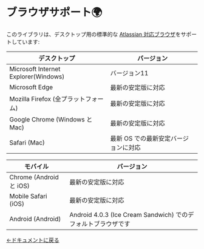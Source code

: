 # ブラウザサポート🌍

このライブラリは、デスクトップ用の標準的な [Atlassian 対応ブラウザ](https://confluence.atlassian.com/cloud/supported-browsers-744721663.html)をサポートしています:

| デスクトップ                           | バージョン                      |
| ------------------------------------ | ----------------------------- |
| Microsoft Internet Explorer(Windows) | バージョン11                    |
| Microsoft Edge                       | 最新の安定版に対応               |
| Mozilla Firefox (全プラットフォーム)      | 最新の安定版に対応               |
| Google Chrome (Windows と Mac)      | 最新の安定版に対応               |
| Safari (Mac)                         | 最新 OS での最新安定バージョンに対応 |

| モバイル                  | バージョン                                                 |
| ------------------------ | -------------------------------------------------------- |
| Chrome (Android と iOS) | 最新の安定版に対応                                          |
| Mobile Safari (iOS)      | 最新の安定版に対応                                          |
| Android (Android)        | Android 4.0.3 (Ice Cream Sandwich) でのデフォルトブラウザです |

[←ドキュメントに戻る](/README.md#documentation-)
